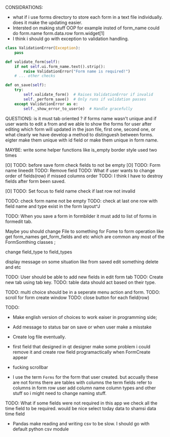 CONSIDRATIONS:
- what if i use forms directory to store each form in a text file individually.
does it make the updating easier.
- Intersted on making stuff OOP for example insted of form_name  could do
form.name form.data.row form.widget[1]
- I think i should go with exception to validation handling.
```python
class ValidationError(Exception):
    pass

def validate_form(self):
    if not self.ui.form_name.text().strip():
        raise ValidationError("Form name is required!")
    # ... other checks

def on_save(self):
    try:
        self.validate_form()  # Raises ValidationError if invalid
        self._perform_save()  # Only runs if validation passes
    except ValidationError as e:
        self._show_error_to_user(e)  # Handle gracefully
```

QUESTIONS:
is it must tab oriented ?
if forms name wasn't unique and if user wants to edit a from 
and we able to show the forms for user after editing which form
will updated in the json file, first one, second one, or what
clearly we have develop a method to distinguesh between forms. eigter make
them unique with id field or make them unique in form name.

MAYBE: 
write some helper functions like is_empty
border style used two times 

[O] TODO: before save form check fields to not be empty
[O] TODO: Form name lineedit
TODO: Remove field
TODO: What if user wants to change order of fields(row) if missed columns order
TODO: I think I have to destroy fields after form been saved.

[O] TODO: Set focus to field name
check if last row not invalid

TODO: check form name not be empty
TODO: check at last one row with field name and type exist in the form layout^J

TODO: When you save a form in formbilder it must add to list of forms in formedit tab.

Maybe you should change File to something for Fome to form operation like get
form_names get_form_fields and etc which are common any most of the
FormSomthing classes ;

change field_type to field_types

display message on some situation like from saved edit something delete and etc

TODO: User should be able to add new fields in edit form tab
TODO: Create new tab using tab key.
TODO: table data should act based on their type.

TODO: multi choice should be in a seperate menu action and form.
TODO: scroll for form create window
TODO: close button for each field(row)

TODO:
- Make english version of choices to work eaiser in programming side;
- Add message to status bar on save or when user make a misstake
- Create log file eventually.
- first field that designed in qt designer make some problem i could remove it
and create row field programactically when FormCreate appear
- fucking scrollbar

- I use the term `Forms` for the form that user created. but accually these are
not forms there are tables with columns the term fields refer to columns in
form row user add column name column types and other stuff so i might need to
change naming stuff.

TODO:
What if some fields were not required in this app we check all the time field
to be required.
would be nice select today data to shamsi data time field

- Pandas make reading and writing csv to be slow. I should go with default
python csv module
